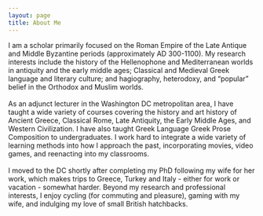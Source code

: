 ```yaml
---
layout: page
title: About Me
---
```

I am a scholar primarily focused on the Roman Empire of the Late Antique and Middle Byzantine periods (approximately AD 300-1100). My research interests include the history of the Hellenophone and Mediterranean worlds in antiquity and the early middle ages; Classical and Medieval Greek language and literary culture; and hagiography, heterodoxy, and “popular” belief in the Orthodox and Muslim worlds.
<br/>
<br/>
As an adjunct lecturer in the Washington DC metropolitan area, I have taught a wide variety of courses covering the history and art history of Ancient Greece, Classical Rome, Late Antiquity, the Early Middle Ages, and Western Civilization. I have also taught Greek Language Greek Prose Composition to undergraduates. I work hard to integrate a wide variety of learning methods into how I approach the past, incorporating movies, video games, and reenacting into my classrooms.
<br/>
<br/>
I moved to the DC shortly after completing my PhD following my wife for her work, which makes trips to Greece, Turkey and Italy - either for work or vacation - somewhat harder. Beyond my research and professional interests, I enjoy cycling (for commuting and pleasure), gaming with my wife, and indulging my love of small British hatchbacks.
